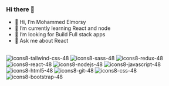 ### Hi there 👋

- 🔭 Hi, I’m Mohammed Elmorsy
- 🌱 I’m currently learning React and node
- 🤔 I’m looking for Build Full stack apps 
- 💬 Ask me about React <br></br>

![icons8-tailwind-css-48](https://github.com/Mohammed-Elsayed-Elmorsy/Mohammed-Elsayed-Elmorsy/assets/124476206/ef0cec85-2313-4583-ae1d-30b573f1ecdf)
![icons8-sass-48](https://github.com/Mohammed-Elsayed-Elmorsy/Mohammed-Elsayed-Elmorsy/assets/124476206/a5a2f2c2-ef78-4192-b93c-6ada0ac98089)
![icons8-redux-48](https://github.com/Mohammed-Elsayed-Elmorsy/Mohammed-Elsayed-Elmorsy/assets/124476206/fa672cc6-7b97-4a9c-9c6c-20216019bac2)
![icons8-react-48](https://github.com/Mohammed-Elsayed-Elmorsy/Mohammed-Elsayed-Elmorsy/assets/124476206/25945b3d-0922-4d8f-91c4-0423b6ac88db)
![icons8-nodejs-48](https://github.com/Mohammed-Elsayed-Elmorsy/Mohammed-Elsayed-Elmorsy/assets/124476206/9c9a5e27-ab3f-40b2-96bd-558f0ca236b5)
![icons8-javascript-48](https://github.com/Mohammed-Elsayed-Elmorsy/Mohammed-Elsayed-Elmorsy/assets/124476206/d0fadfe7-3820-4ed2-b4a6-ec23cf1d11aa)
![icons8-html5-48](https://github.com/Mohammed-Elsayed-Elmorsy/Mohammed-Elsayed-Elmorsy/assets/124476206/4e475bf9-1c28-4509-a253-413089ea864f)
![icons8-git-48](https://github.com/Mohammed-Elsayed-Elmorsy/Mohammed-Elsayed-Elmorsy/assets/124476206/4e6a2b7e-1dc4-48fc-b5e1-07bb023d8d3a)
![icons8-css-48](https://github.com/Mohammed-Elsayed-Elmorsy/Mohammed-Elsayed-Elmorsy/assets/124476206/e0f52339-0154-468b-bdb9-980d96bd41a2)
![icons8-bootstrap-48](https://github.com/Mohammed-Elsayed-Elmorsy/Mohammed-Elsayed-Elmorsy/assets/124476206/3c5cba8e-f5a6-4e66-a50a-5166060009d4)
